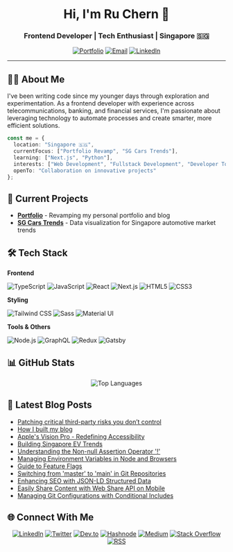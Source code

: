 <div align="center">

# Hi, I'm Ru Chern 👋

### Frontend Developer | Tech Enthusiast | Singapore 🇸🇬

[![Portfolio](https://img.shields.io/badge/Portfolio-ruchern.dev-blue?style=for-the-badge&logo=vercel)](https://ruchern.dev)
[![Email](https://img.shields.io/badge/Email-hello@ruchern.dev-red?style=for-the-badge&logo=gmail)](mailto:hello@ruchern.dev)
[![LinkedIn](https://img.shields.io/badge/LinkedIn-Connect-0A66C2?style=for-the-badge&logo=linkedin)](https://www.linkedin.com/in/ruchernchong)

</div>

---

## 👨‍💻 About Me

I've been writing code since my younger days through exploration and experimentation. As a frontend developer with experience across telecommunications, banking, and financial services, I'm passionate about leveraging technology to automate processes and create smarter, more efficient solutions.

```typescript
const me = {
  location: "Singapore 🇸🇬",
  currentFocus: ["Portfolio Revamp", "SG Cars Trends"],
  learning: ["Next.js", "Python"],
  interests: ["Web Development", "Fullstack Development", "Developer Tools", "Technical Writing"],
  openTo: "Collaboration on innovative projects"
};
```

## 🚀 Current Projects

- **[Portfolio](https://ruchern.dev)** - Revamping my personal portfolio and blog
- **[SG Cars Trends](https://sgcarstrends.com)** - Data visualization for Singapore automotive market trends

## 🛠️ Tech Stack

**Frontend**
<p>
<img src="https://img.shields.io/badge/TypeScript-3178C6?style=for-the-badge&logo=typescript&logoColor=white" alt="TypeScript" />
<img src="https://img.shields.io/badge/JavaScript-F7DF1E?style=for-the-badge&logo=javascript&logoColor=black" alt="JavaScript" />
<img src="https://img.shields.io/badge/React-61DAFB?style=for-the-badge&logo=react&logoColor=black" alt="React" />
<img src="https://img.shields.io/badge/Next.js-000000?style=for-the-badge&logo=nextdotjs&logoColor=white" alt="Next.js" />
<img src="https://img.shields.io/badge/HTML5-E34F26?style=for-the-badge&logo=html5&logoColor=white" alt="HTML5" />
<img src="https://img.shields.io/badge/CSS3-1572B6?style=for-the-badge&logo=css3&logoColor=white" alt="CSS3" />
</p>

**Styling**
<p>
<img src="https://img.shields.io/badge/Tailwind_CSS-38B2AC?style=for-the-badge&logo=tailwind-css&logoColor=white" alt="Tailwind CSS" />
<img src="https://img.shields.io/badge/Sass-CC6699?style=for-the-badge&logo=sass&logoColor=white" alt="Sass" />
<img src="https://img.shields.io/badge/Material_UI-007FFF?style=for-the-badge&logo=mui&logoColor=white" alt="Material UI" />
</p>

**Tools & Others**
<p>
<img src="https://img.shields.io/badge/Node.js-339933?style=for-the-badge&logo=nodedotjs&logoColor=white" alt="Node.js" />
<img src="https://img.shields.io/badge/GraphQL-E10098?style=for-the-badge&logo=graphql&logoColor=white" alt="GraphQL" />
<img src="https://img.shields.io/badge/Redux-764ABC?style=for-the-badge&logo=redux&logoColor=white" alt="Redux" />
<img src="https://img.shields.io/badge/Gatsby-663399?style=for-the-badge&logo=gatsby&logoColor=white" alt="Gatsby" />
</p>

## 📊 GitHub Stats

<div align="center">
  
![Top Languages](https://github-readme-stats-jade-phi-98.vercel.app/api/top-langs/?username=ruchernchong&layout=compact&theme=tokyonight&hide_border=true)

</div>

## 📝 Latest Blog Posts

<!-- BLOG-POST-LIST:START -->
- [Patching critical third-party risks you don’t control](https://ruchern.dev/blog/patching-critical-third-party-risks-you-dont-control)
- [How I built my blog](https://ruchern.dev/blog/how-i-built-my-blog)
- [Apple&#39;s Vision Pro - Redefining Accessibility](https://ruchern.dev/blog/apples-vision-pro-redefining-accessibility)
- [Building Singapore EV Trends](https://ruchern.dev/blog/building-singapore-ev-trends)
- [Understanding the Non-null Assertion Operator &#39;!&#39;](https://ruchern.dev/blog/understanding-non-null-assertion-operator)
- [Managing Environment Variables in Node and Browsers](https://ruchern.dev/blog/managing-environment-variables-in-node-and-browsers)
- [Guide to Feature Flags](https://ruchern.dev/blog/guide-to-feature-flags)
- [Switching from &#39;master&#39; to &#39;main&#39; in Git Repositories](https://ruchern.dev/blog/switching-from-master-to-main-in-git-repositories)
- [Enhancing SEO with JSON-LD Structured Data](https://ruchern.dev/blog/enhancing-seo-with-json-ld-structured-data)
- [Easily Share Content with Web Share API on Mobile](https://ruchern.dev/blog/easily-share-content-with-web-share-api-on-mobile)
- [Managing Git Configurations with Conditional Includes](https://ruchern.dev/blog/managing-git-configurations-with-conditional-includes)
<!-- BLOG-POST-LIST:END -->

## 🌐 Connect With Me

<p align="center">
<a href="https://www.linkedin.com/in/ruchernchong"><img src="https://img.shields.io/badge/LinkedIn-0A66C2?style=for-the-badge&logo=linkedin&logoColor=white" alt="LinkedIn" /></a>
<a href="https://www.twitter.com/ruchernchong"><img src="https://img.shields.io/badge/Twitter-1DA1F2?style=for-the-badge&logo=twitter&logoColor=white" alt="Twitter" /></a>
<a href="https://www.dev.to/ruchernchong"><img src="https://img.shields.io/badge/dev.to-0A0A0A?style=for-the-badge&logo=devdotto&logoColor=white" alt="Dev.to" /></a>
<a href="https://ruchernchong.hashnode.dev"><img src="https://img.shields.io/badge/Hashnode-2962FF?style=for-the-badge&logo=hashnode&logoColor=white" alt="Hashnode" /></a>
<a href="http://www.medium.com/ruchernchong"><img src="https://img.shields.io/badge/Medium-000000?style=for-the-badge&logo=medium&logoColor=white" alt="Medium" /></a>
<a href="https://www.stackoverflow.com/users/4031163/ru-chern-chong"><img src="https://img.shields.io/badge/Stack_Overflow-F58025?style=for-the-badge&logo=stackoverflow&logoColor=white" alt="Stack Overflow" /></a>
<a href="https://ruchern.dev/feed.xml"><img src="https://img.shields.io/badge/RSS-FFA500?style=for-the-badge&logo=rss&logoColor=white" alt="RSS" /></a>
</p>
